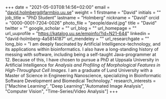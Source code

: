 +++
date = "2021-05-03T08:14:56+02:00"
email = "david.holmberg@farmbio.uu.se"
weight = 1
firstname = "David"
initials = ""
job_title = "PhD Student"
lastname = "Holmberg"
nickname = "David"
orcid = "0000-0001-7204-0026"
photo_file = "people/david.jpg"
title = "David"
twitter = ""
google_scholar = ""
url_blog = ""
url_homepage = ""
url_uuprofile = "https://katalog.uu.se/empinfo/?id=N21-644"
linkedin = "david-holmberg-4a5814187"
url_mendeley = ""
url_researchgate = ""
long_bio = "I am deeply fascinated by Artificial Intelligence-technology, and its applications within bioinformatics. I also have a long-standing history of messing with software, including being a self-taught Java-programmer at 12. Because of this, I have chosen to pursue a PhD at Uppsala University in Artificial Intelligence for *Analysis and Profiling of Morphological Features in High-Throughput Cell Images*. I am a graduate of Lund University with a Master of Science in Engineering Nanoscience, specializing in Bioinformatic Software Development and Biomedical Technology."
research_interests = ["Machine Learning", "Deep Learning","Automated Image Analysis", "Computer Vision", "Time-Series/Video Analysis"]
+++

